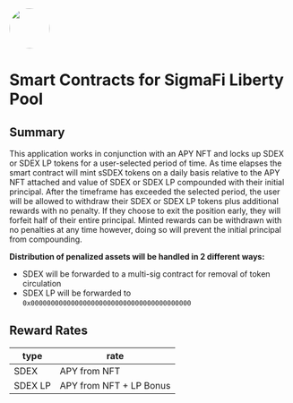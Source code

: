 <img src="https://user-images.githubusercontent.com/33762147/155625647-55c69f06-e0ea-44a8-a425-7aa086c329c5.png" style="border-radius:50%;width:72px;">

# Smart Contracts for SigmaFi Liberty Pool

## Summary

This application works in conjunction with an APY NFT and locks up SDEX or SDEX LP tokens for a user-selected period of time. As time elapses the smart contract will mint sSDEX tokens on a daily basis relative to the APY NFT attached and value of SDEX or SDEX LP compounded with their initial principal. After the timeframe has exceeded the selected period, the user will be allowed to withdraw their SDEX or SDEX LP tokens plus additional rewards with no penalty. If they choose to exit the position early, they will forfeit half of their entire principal. Minted rewards can be withdrawn with no penalties at any time however, doing so will prevent the initial principal from compounding.

**Distribution of penalized assets will be handled in 2 different ways:**
* SDEX will be forwarded to a multi-sig contract for removal of token circulation
* SDEX LP will be forwarded to `0x0000000000000000000000000000000000000000`

## Reward Rates

<div align="center">

|type|rate|
|----|----|
|SDEX|APY from NFT|
|SDEX LP|APY from NFT + LP Bonus|
  
</div>
